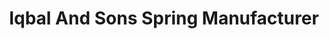 ---
title: "Iqbal And Sons Spring Manufacturer"
url: /karachi/iqbal-and-sons-spring-manufacturer/
shop: hardware
---